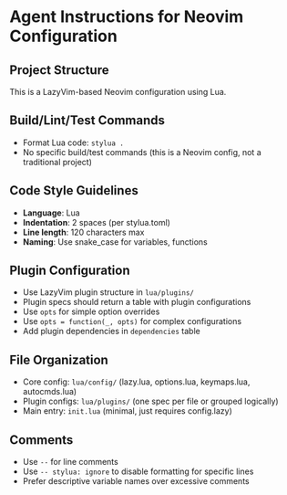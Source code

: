 # Agent Instructions for Neovim Configuration

## Project Structure
This is a LazyVim-based Neovim configuration using Lua.

## Build/Lint/Test Commands
- Format Lua code: `stylua .`
- No specific build/test commands (this is a Neovim config, not a traditional project)

## Code Style Guidelines
- **Language**: Lua
- **Indentation**: 2 spaces (per stylua.toml)
- **Line length**: 120 characters max
- **Naming**: Use snake_case for variables, functions

## Plugin Configuration
- Use LazyVim plugin structure in `lua/plugins/`
- Plugin specs should return a table with plugin configurations
- Use `opts` for simple option overrides
- Use `opts = function(_, opts)` for complex configurations
- Add plugin dependencies in `dependencies` table

## File Organization
- Core config: `lua/config/` (lazy.lua, options.lua, keymaps.lua, autocmds.lua)
- Plugin configs: `lua/plugins/` (one spec per file or grouped logically)
- Main entry: `init.lua` (minimal, just requires config.lazy)

## Comments
- Use `--` for line comments
- Use `-- stylua: ignore` to disable formatting for specific lines
- Prefer descriptive variable names over excessive comments

